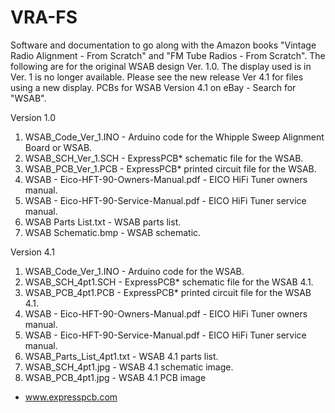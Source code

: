 # VRA-FS
Software and documentation to go along with the Amazon books "Vintage Radio Alignment - From Scratch" and "FM Tube Radios - From Scratch".
The following are for the original WSAB design Ver. 1.0. The display used is in Ver. 1 is no longer available. Please see the new release Ver 4.1 for files using a new display. PCBs for WSAB Version 4.1 on eBay - Search for "WSAB".

Version 1.0

1. WSAB_Code_Ver_1.INO - Arduino code for the Whipple Sweep Alignment Board or WSAB.
2. WSAB_SCH_Ver_1.SCH - ExpressPCB* schematic file for the WSAB.
3. WSAB_PCB_Ver_1.PCB - ExpressPCB* printed circuit file for the WSAB.
4. WSAB - Eico-HFT-90-Owners-Manual.pdf - EICO HiFi Tuner owners manual.
5. WSAB - Eico-HFT-90-Service-Manual.pdf - EICO HiFi Tuner service manual.
6. WSAB Parts List.txt - WSAB parts list.
7. WSAB Schematic.bmp - WSAB schematic.

Version 4.1

1. WSAB_Code_Ver_1.INO - Arduino code for the WSAB.
2. WSAB_SCH_4pt1.SCH - ExpressPCB* schematic file for the WSAB 4.1.
3. WSAB_PCB_4pt1.PCB - ExpressPCB* printed circuit file for the WSAB 4.1.
4. WSAB - Eico-HFT-90-Owners-Manual.pdf - EICO HiFi Tuner owners manual.
5. WSAB - Eico-HFT-90-Service-Manual.pdf - EICO HiFi Tuner service manual.
6. WSAB_Parts_List_4pt1.txt - WSAB 4.1 parts list.
7. WSAB_SCH_4pt1.jpg - WSAB 4.1 schematic image.
8. WSAB_PCB_4pt1.jpg - WSAB 4.1 PCB image

* www.expresspcb.com

